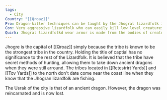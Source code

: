 ```yaml
---
tags:
  - City
Country: "[[Qroaz]]"
Pro: Dragon-killer techniques can be taught by the Jhogral lizardfolk if you know how to ask them
Con: Very aggressive lizardfolk who can easily kill low level creatures in one hit
Quirk: Jhogral lizardfolkd wear armor is made from the bodies of creatures they killed
---
```

Jhogre is the capital of [[Qroaz]] simply because the tribe is known to be the strongest tribe in the country. Holding the title of captial has no significance to the rest of the Lizardfolk. It is believed that the tribe have secret methods of hunting, allowing them to take down ancient dragons when they were still arround.  The tribes located in [[Retestrirt Yards]] and [[Tov Yards]] to the north don't date come near the coast line when they know that the Jhogran lizardfolk are fishing.

The Usrak of the city is that of an ancient dragon. However, the dragon was reincarnated and is now lost.